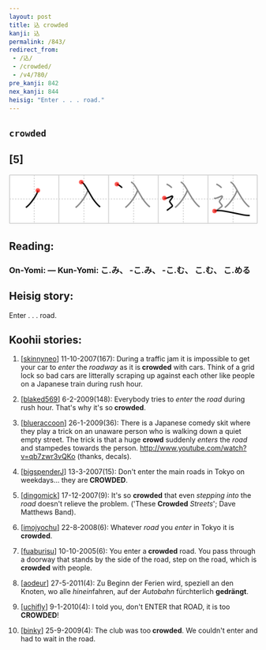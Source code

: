 ```yaml
---
layout: post
title: 込 crowded
kanji: 込
permalink: /843/
redirect_from:
 - /込/
 - /crowded/
 - /v4/780/
pre_kanji: 842
nex_kanji: 844
heisig: "Enter . . . road."
---
```


## `crowded`

## [5]

<div class="stroke"><img src="../images/E8BEBC.png" /></div>

## Reading:

### On-Yomi:  &mdash; Kun-Yomi: こ.み、 -こ.み、 -こ.む、 こ.む、 こ.める

## Heisig story:

Enter . . . road.

## Koohii stories:

1) [<a href="http://kanji.koohii.com/profile/skinnyneo">skinnyneo</a>] 11-10-2007(167): During a traffic jam it is impossible to get your car to <em>enter</em> the <em>roadway</em> as it is<strong> crowded</strong> with cars. Think of a grid lock so bad cars are litterally scraping up against each other like people on a Japanese train during rush hour.

2) [<a href="http://kanji.koohii.com/profile/blaked569">blaked569</a>] 6-2-2009(148): Everybody tries to <em>enter</em> the <em>road</em> during rush hour. That&#039;s why it&#039;s so<strong> crowded</strong>.

3) [<a href="http://kanji.koohii.com/profile/blueraccoon">blueraccoon</a>] 26-1-2009(36): There is a Japanese comedy skit where they play a trick on an unaware person who is walking down a quiet empty street. The trick is that a huge <strong>crowd</strong> suddenly <em>enters</em> the <em>road</em> and stampedes towards the person. <a href="http://www.youtube.com/watch?v=qb7zwr3vQKo">http://www.youtube.com/watch?v=qb7zwr3vQKo</a> (thanks, decals).

4) [<a href="http://kanji.koohii.com/profile/bigspenderJ">bigspenderJ</a>] 13-3-2007(15): Don&#039;t enter the main roads in Tokyo on weekdays... they are<strong> CROWDED</strong>.

5) [<a href="http://kanji.koohii.com/profile/dingomick">dingomick</a>] 17-12-2007(9): It&#039;s so <strong>crowded</strong> that even <em>stepping into</em> the <em>road</em> doesn&#039;t relieve the problem. (&#039;These <strong>Crowded</strong> <em>Streets</em>&#039;; Dave Matthews Band).

6) [<a href="http://kanji.koohii.com/profile/imojyochu">imojyochu</a>] 22-8-2008(6): Whatever <em>road </em>you <em>enter</em> in Tokyo it is<strong> crowded</strong>.

7) [<a href="http://kanji.koohii.com/profile/fuaburisu">fuaburisu</a>] 10-10-2005(6): You enter a<strong> crowded</strong> road. You pass through a doorway that stands by the side of the road, step on the road, which is<strong> crowded</strong> with people.

8) [<a href="http://kanji.koohii.com/profile/aodeur">aodeur</a>] 27-5-2011(4): Zu Beginn der Ferien wird, speziell an den Knoten, wo alle <em>hinein</em>fahren, auf der <em>Autobahn</em> fürchterlich <strong>gedrängt</strong>.

9) [<a href="http://kanji.koohii.com/profile/uchifly">uchifly</a>] 9-1-2010(4): I told you, don&#039;t ENTER that ROAD, it is too<strong> CROWDED</strong>!

10) [<a href="http://kanji.koohii.com/profile/binky">binky</a>] 25-9-2009(4): The club was too<strong> crowded</strong>. We couldn&#039;t enter and had to wait in the road.
